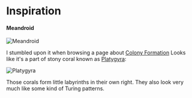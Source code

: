 Inspiration
===========

#### Meandroid ####

![Meandroid](http://coral.aims.gov.au/info/images/3_28.jpg)

I stumbled upon it when browsing a page about [Colony Formation](http://coral.aims.gov.au/info/structure-colony.jsp)
Looks like it's a part of stony coral known as [Platygyra](http://en.wikipedia.org/wiki/Platygyra):

![Platygyra](http://upload.wikimedia.org/wikipedia/commons/archive/7/74/20070705104503!Coral_detail_2.jpg)

Those corals form little labyrinths in their own right.
They also look very much like some kind of Turing patterns.

